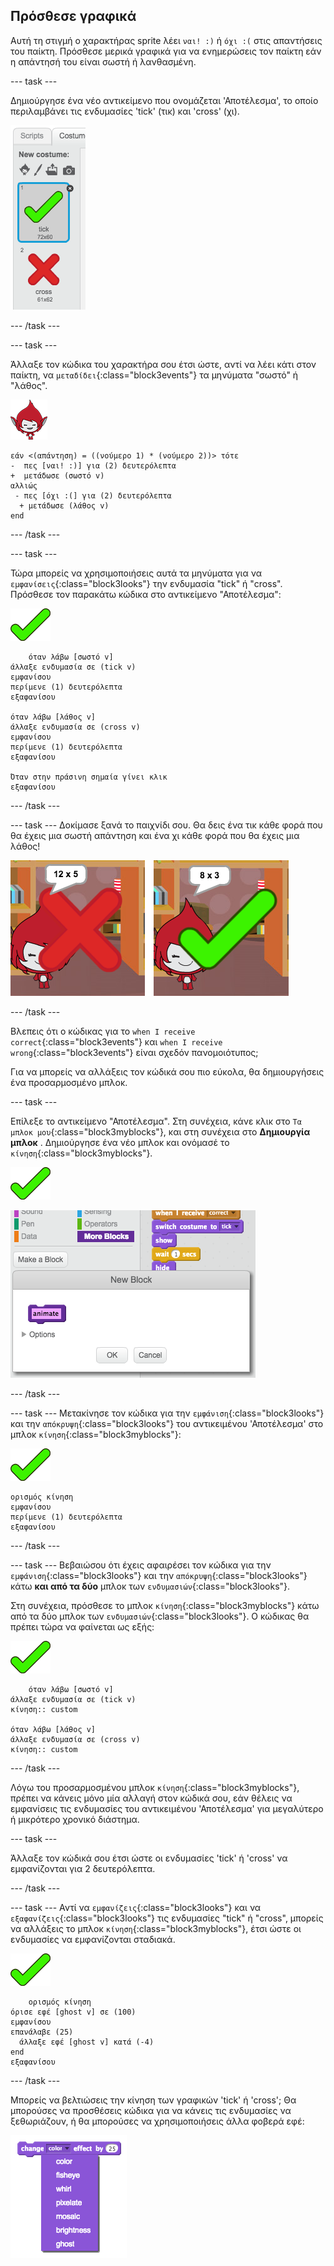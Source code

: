 ## Πρόσθεσε γραφικά

Αυτή τη στιγμή ο χαρακτήρας sprite λέει ` ναι! :) ` ή ` όχι :( ` στις απαντήσεις του παίκτη. Πρόσθεσε μερικά γραφικά για να ενημερώσεις τον παίκτη εάν η απάντησή του είναι σωστή ή λανθασμένη.

\--- task \---

Δημιούργησε ένα νέο αντικείμενο που ονομάζεται 'Αποτέλεσμα', το οποίο περιλαμβάνει τις ενδυμασίες 'tick' (τικ) και 'cross' (χι).

![Αντικείμενο με τις ενδυμασίες τικ και χι](images/brain-result.png)

\--- /task \---

\--- task \---

Άλλαξε τον κώδικα του χαρακτήρα σου έτσι ώστε, αντί να λέει κάτι στον παίκτη, να `μεταδίδει`{:class="block3events"} τα μηνύματα "σωστό" ή "λάθος".

![Χαρακτήρας](images/giga-sprite.png)

```blocks3
εάν <(απάντηση) = ((νούμερο 1) * (νούμερο 2))> τότε 
-  πες [ναι! :)] για (2) δευτερόλεπτα
+  μετάδωσε (σωστό v)
αλλιώς 
 - πες [όχι :(] για (2) δευτερόλεπτα
  + μετάδωσε (λάθος v)
end
```

\--- /task \---

\--- task \---

Τώρα μπορείς να χρησιμοποιήσεις αυτά τα μηνύματα για να `εμφανίσεις`{:class="block3looks"} την ενδυμασία "tick" ή "cross". Πρόσθεσε τον παρακάτω κώδικα στο αντικείμενο "Αποτέλεσμα":

![Αντικείμενο Αποτέλεσμα](images/result-sprite.png)

```blocks3
    όταν λάβω [σωστό v]
άλλαξε ενδυμασία σε (tick v)
εμφανίσου
περίμενε (1) δευτερόλεπτα
εξαφανίσου

όταν λάβω [λάθος v]
άλλαξε ενδυμασία σε (cross v)
εμφανίσου
περίμενε (1) δευτερόλεπτα
εξαφανίσου

Όταν στην πράσινη σημαία γίνει κλικ
εξαφανίσου
```

\--- /task \---

\--- task \--- Δοκίμασε ξανά το παιχνίδι σου. Θα δεις ένα τικ κάθε φορά που θα έχεις μια σωστή απάντηση και ένα χι κάθε φορά που θα έχεις μια λάθος!

![Τικ για τη σωστή και χι για τη λανθασμένη απάντηση ](images/brain-test-answer.png)

\--- /task \---

Βλεπεις ότι ο κώδικας για το `when I receive correct`{:class="block3events"} και `when I receive wrong`{:class="block3events"} είναι σχεδόν πανομοιότυπος;

Για να μπορείς να αλλάξεις τον κώδικά σου πιο εύκολα, θα δημιουργήσεις ένα προσαρμοσμένο μπλοκ.

\--- task \---

Επίλεξε το αντικείμενο "Αποτέλεσμα". Στη συνέχεια, κάνε κλικ στο `Τα μπλοκ μου`{:class="block3myblocks"}, και στη συνέχεια στο **Δημιουργία μπλοκ** . Δημιούργησε ένα νέο μπλοκ και ονόμασέ το `κίνηση`{:class="block3myblocks"}.

![Αντικείμενο Αποτέλεσμα](images/result-sprite.png)

![Δημιούργησε ένα μπλοκ που ονομάζεται κίνηση](images/brain-animate-function.png)

\--- /task \---

\--- task \--- Μετακίνησε τον κώδικα για την `εμφάνιση`{:class="block3looks"} και την `απόκρυψη`{:class="block3looks"} του αντικειμένου 'Αποτέλεσμα' στο μπλοκ `κίνηση`{:class="block3myblocks"}:

![Αντικείμενο Αποτέλεσμα](images/result-sprite.png)

```blocks3
ορισμός κίνηση
εμφανίσου
περίμενε (1) δευτερόλεπτα
εξαφανίσου
```

\--- /task \---

\--- task \--- Βεβαιώσου ότι έχεις αφαιρέσει τον κώδικα για την `εμφάνιση`{:class="block3looks"} και την `απόκρυψη`{:class="block3looks"} κάτω **και από τα δύο** μπλοκ των `ενδυμασιών`{:class="block3looks"}.

Στη συνέχεια, πρόσθεσε το μπλοκ `κίνηση`{:class="block3myblocks"} κάτω από τα δύο μπλοκ των `ενδυμασιών`{:class="block3looks"}. Ο κώδικας θα πρέπει τώρα να φαίνεται ως εξής:

![Αντικείμενο Αποτέλεσμα](images/result-sprite.png)

```blocks3
    όταν λάβω [σωστό v]
άλλαξε ενδυμασία σε (tick v)
κίνηση:: custom

όταν λάβω [λάθος v]
άλλαξε ενδυμασία σε (cross v)
κίνηση:: custom
```

\--- /task \---

Λόγω του προσαρμοσμένου μπλοκ `κίνηση`{:class="block3myblocks"}, πρέπει να κάνεις μόνο μία αλλαγή στον κώδικά σου, εάν θέλεις να εμφανίσεις τις ενδυμασίες του αντικειμένου 'Αποτέλεσμα' για μεγαλύτερο ή μικρότερο χρονικό διάστημα.

\--- task \---

Άλλαξε τον κώδικά σου έτσι ώστε οι ενδυμασίες 'tick' ή 'cross' να εμφανίζονται για 2 δευτερόλεπτα.

\--- /task \---

\--- task \--- Αντί να `εμφανίζεις`{:class="block3looks"} και να `εξαφανίζεις`{:class="block3looks"} τις ενδυμασίες "tick" ή "cross", μπορείς να αλλάξεις το μπλοκ `κίνηση`{:class="block3myblocks"}, έτσι ώστε οι ενδυμασίες να εμφανίζονται σταδιακά.

![Αντικείμενο Αποτέλεσμα](images/result-sprite.png)

```blocks3
    ορισμός κίνηση
όρισε εφέ [ghost v] σε (100)
εμφανίσου
επανάλαβε (25) 
  άλλαξε εφέ [ghost v] κατά (-4)
end
εξαφανίσου
```

\--- /task \---

Μπορείς να βελτιώσεις την κίνηση των γραφικών 'tick' ή 'cross'; Θα μπορούσες να προσθέσεις κώδικα για να κάνεις τις ενδυμασίες να ξεθωριάζουν, ή θα μπορούσες να χρησιμοποιήσεις άλλα φοβερά εφέ:

![στιγμιότυπο οθόνης](images/brain-effects.png)